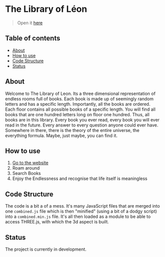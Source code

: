 # The Library of Léon
> Open it [here](https://noel-friedrich.de/lol/)

## Table of contents
* [About](#about)
* [How to use](#how-to-use)
* [Code Structure](#code-structure)
* [Status](#status)

## About
Welcome to The Library of Leon. Its a three dimensional representation of endless rooms full of books. Each book is made up of seemingly random letters and has a specific length. Importantly, all the books are ordered. Each floor contains all possible books of a specific length. You will find all books that are one hundred letters long on floor one hundred. Thus, all books are in this library. Every book you ever read, every book you will ever read in the future. Every answer to every question anyone could ever have. Somewhere in there, there is the theory of the entire universe, the everything formula. Maybe, just maybe, you can find it.

## How to use
1. [Go to the website](https://noel-friedrich.de/lol/)
2. Roam around
3. Search Books
4. Enjoy the Endlessness and recognise that life itself is meaningless

## Code Structure

The code is a bit a of a mess. It's many JavaScript files that are merged into one `combined.js` file
which is then "minified" (using a bit of a dodgy script) into a `combined.min.js` file. It's all
then loaded as a module to be able to access THREE.js, with which the 3d aspect is built.

## Status
The project is currently in development.
